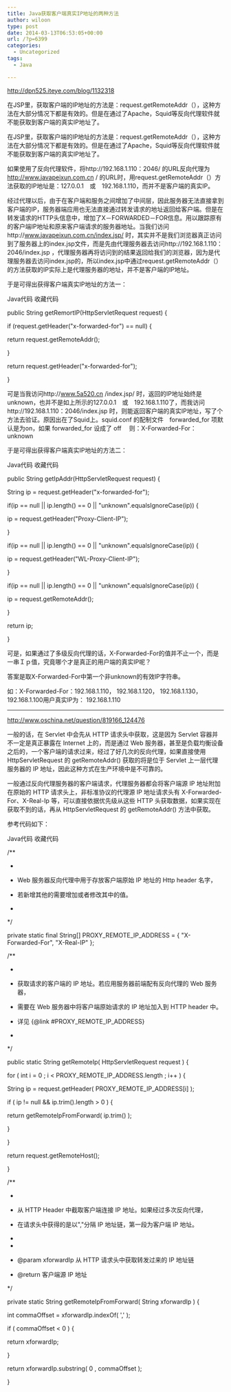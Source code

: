 ```yaml
---
title: Java获取客户端真实IP地址的两种方法
author: wiloon
type: post
date: 2014-03-13T06:53:05+00:00
url: /?p=6399
categories:
  - Uncategorized
tags:
  - Java

---
```

http://dpn525.iteye.com/blog/1132318

在JSP里，获取客户端的IP地址的方法是：request.getRemoteAddr（），这种方法在大部分情况下都是有效的。但是在通过了Apache，Squid等反向代理软件就不能获取到客户端的真实IP地址了。

在JSP里，获取客户端的IP地址的方法是：request.getRemoteAddr（），这种方法在大部分情况下都是有效的。但是在通过了Apache，Squid等反向代理软件就不能获取到客户端的真实IP地址了。

如果使用了反向代理软件，将http://192.168.1.110：2046/ 的URL反向代理为 http://www.javapeixun.com.cn / 的URL时，用request.getRemoteAddr（）方法获取的IP地址是：127.0.0.1　或　192.168.1.110，而并不是客户端的真实IP。

经过代理以后，由于在客户端和服务之间增加了中间层，因此服务器无法直接拿到客户端的IP，服务器端应用也无法直接通过转发请求的地址返回给客户端。但是在转发请求的HTTP头信息中，增加了X－FORWARDED－FOR信息。用以跟踪原有的客户端IP地址和原来客户端请求的服务器地址。当我们访问http://www.javapeixun.com.cn/index.jsp/ 时，其实并不是我们浏览器真正访问到了服务器上的index.jsp文件，而是先由代理服务器去访问http://192.168.1.110：2046/index.jsp ，代理服务器再将访问到的结果返回给我们的浏览器，因为是代理服务器去访问index.jsp的，所以index.jsp中通过request.getRemoteAddr（）的方法获取的IP实际上是代理服务器的地址，并不是客户端的IP地址。

于是可得出获得客户端真实IP地址的方法一：

Java代码 收藏代码

public String getRemortIP(HttpServletRequest request) {

if (request.getHeader("x-forwarded-for") == null) {

return request.getRemoteAddr();

}

return request.getHeader("x-forwarded-for");

}

可是当我访问http://www.5a520.cn /index.jsp/ 时，返回的IP地址始终是unknown，也并不是如上所示的127.0.0.1　或　192.168.1.110了，而我访问http://192.168.1.110：2046/index.jsp 时，则能返回客户端的真实IP地址，写了个方法去验证。原因出在了Squid上。squid.conf 的配制文件　forwarded\_for 项默认是为on，如果 forwarded\_for 设成了 off 　则：X-Forwarded-For： unknown

于是可得出获得客户端真实IP地址的方法二：

Java代码 收藏代码

public String getIpAddr(HttpServletRequest request) {

String ip = request.getHeader("x-forwarded-for");

if(ip == null || ip.length() == 0 || "unknown".equalsIgnoreCase(ip)) {

ip = request.getHeader("Proxy-Client-IP");

}

if(ip == null || ip.length() == 0 || "unknown".equalsIgnoreCase(ip)) {

ip = request.getHeader("WL-Proxy-Client-IP");

}

if(ip == null || ip.length() == 0 || "unknown".equalsIgnoreCase(ip)) {

ip = request.getRemoteAddr();

}

return ip;

}

可是，如果通过了多级反向代理的话，X-Forwarded-For的值并不止一个，而是一串Ｉｐ值，究竟哪个才是真正的用户端的真实IP呢？

答案是取X-Forwarded-For中第一个非unknown的有效IP字符串。

如：X-Forwarded-For：192.168.1.110， 192.168.1.120， 192.168.1.130， 192.168.1.100用户真实IP为： 192.168.1.110


-------

http://www.oschina.net/question/819166_124476

一般的话，在 Servlet 中会先从 HTTP 请求头中获取，这是因为 Servlet 容器并不一定是真正暴露在 Internet 上的，而是通过 Web 服务器，甚至是负载均衡设备之后的，一个客户端的请求过来，经过了好几次的反向代理，如果直接使用 HttpServletRequest 的 getRemoteAddr() 获取的将是位于 Servlet 上一层代理服务器的 IP 地址，因此这种方式在生产环境中是不可靠的。


一般通过反向代理服务器的客户端请求，代理服务器都会将客户端源 IP 地址附加在原始的 HTTP 请求头上，非标准协议的代理源 IP 地址请求头有 X-Forwarded-For、X-Real-Ip 等，可以直接依据优先级从这些 HTTP 头获取数据，如果实现在获取不到的话，再从 HttpServletRequest 的 getRemoteAddr() 方法中获取。


参考代码如下：


Java代码 收藏代码

/**

* 

* Web 服务器反向代理中用于存放客户端原始 IP 地址的 Http header 名字，

* 若新增其他的需要增加或者修改其中的值。

* 

*/

private static final String[] PROXY\_REMOTE\_IP_ADDRESS = { "X-Forwarded-For", "X-Real-IP" };

/**

* 

* 获取请求的客户端的 IP 地址。若应用服务器前端配有反向代理的 Web 服务器，

* 需要在 Web 服务器中将客户端原始请求的 IP 地址加入到 HTTP header 中。

* 详见 {@link #PROXY\_REMOTE\_IP_ADDRESS}

* 

*/

public static String getRemoteIp( HttpServletRequest request ) {

for ( int i = 0 ; i < PROXY\_REMOTE\_IP_ADDRESS.length ; i++ ) {

String ip = request.getHeader( PROXY\_REMOTE\_IP_ADDRESS[i] );

if ( ip != null && ip.trim().length > 0 ) {

return getRemoteIpFromForward( ip.trim() );

}

}

return request.getRemoteHost();

}


/**

* 

* 从 HTTP Header 中截取客户端连接 IP 地址。如果经过多次反向代理，

* 在请求头中获得的是以",<SP>"分隔 IP 地址链，第一段为客户端 IP 地址。

* 

*

* @param xforwardIp 从 HTTP 请求头中获取转发过来的 IP 地址链

* @return 客户端源 IP 地址

*/

private static String getRemoteIpFromForward( String xforwardIp ) {

int commaOffset = xforwardIp.indexOf( ',' );

if ( commaOffset < 0 ) {

return xforwardIp;

}

return xforwardIp.substring( 0 , commaOffset );

}